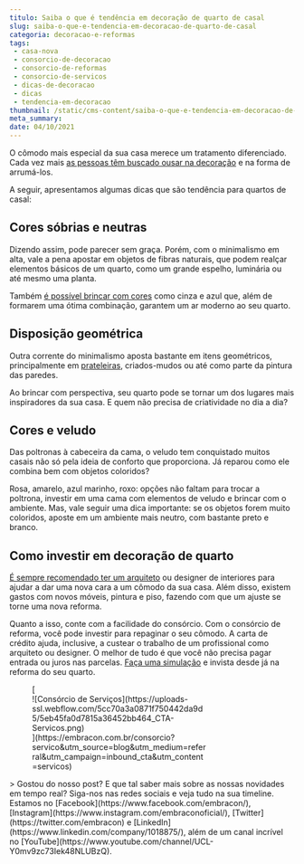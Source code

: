 ```yaml
---
titulo: Saiba o que é tendência em decoração de quarto de casal
slug: saiba-o-que-e-tendencia-em-decoracao-de-quarto-de-casal
categoria: decoracao-e-reformas
tags:
 - casa-nova
 - consorcio-de-decoracao
 - consorcio-de-reformas
 - consorcio-de-servicos
 - dicas-de-decoracao
 - dicas
 - tendencia-em-decoracao
thumbnail: /static/cms-content/saiba-o-que-e-tendencia-em-decoracao-de-quarto-de-casal.jpg
meta_summary: 
date: 04/10/2021
---
```

O cômodo mais especial da sua casa merece um tratamento diferenciado. Cada vez mais [as pessoas têm buscado ousar na decoração](https://www.embracon.com.br/blog/estilos-de-decoracao-conheca-os-principais-e-identifique-o-seu) e na forma de arrumá-los.

A seguir, apresentamos algumas dicas que são tendência para quartos de casal:

Cores sóbrias e neutras
-----------------------

Dizendo assim, pode parecer sem graça. Porém, com o minimalismo em alta, vale a pena apostar em objetos de fibras naturais, que podem realçar elementos básicos de um quarto, como um grande espelho, luminária ou até mesmo uma planta.

Também [é possível brincar com cores](https://www.embracon.com.br/blog/como-escolher-as-cores-de-tintas-para-os-ambientes-da-casa) como cinza e azul que, além de formarem uma ótima combinação, garantem um ar moderno ao seu quarto.

Disposição geométrica
---------------------

Outra corrente do minimalismo aposta bastante em itens geométricos, principalmente em [prateleiras](https://www.embracon.com.br/blog/como-usar-prateleiras-na-decoracao-da-casa), criados-mudos ou até como parte da pintura das paredes.

Ao brincar com perspectiva, seu quarto pode se tornar um dos lugares mais inspiradores da sua casa. E quem não precisa de criatividade no dia a dia?

Cores e veludo
--------------

Das poltronas à cabeceira da cama, o veludo tem conquistado muitos casais não só pela ideia de conforto que proporciona. Já reparou como ele combina bem com objetos coloridos?

Rosa, amarelo, azul marinho, roxo: opções não faltam para trocar a poltrona, investir em uma cama com elementos de veludo e brincar com o ambiente. Mas, vale seguir uma dica importante: se os objetos forem muito coloridos, aposte em um ambiente mais neutro, com bastante preto e branco.

Como investir em decoração de quarto
------------------------------------

[É sempre recomendado ter um arquiteto](https://www.embracon.com.br/blog/como-contratar-um-arquiteto-para-a-sua-reforma) ou designer de interiores para ajudar a dar uma nova cara a um cômodo da sua casa. Além disso, existem gastos com novos móveis, pintura e piso, fazendo com que um ajuste se torne uma nova reforma.

Quanto a isso, conte com a facilidade do consórcio. Com o consórcio de reforma, você pode investir para repaginar o seu cômodo. A carta de crédito ajuda, inclusive, a custear o trabalho de um profissional como arquiteto ou designer. O melhor de tudo é que você não precisa pagar entrada ou juros nas parcelas. [Faça uma simulação](https://www.embracon.com.br/consorcio-servicos) e invista desde já na reforma do seu quarto.

<figure class="w-richtext-figure-type-image w-richtext-align-center" style="max-width:310px">[<div>![Consórcio de Serviços](https://uploads-ssl.webflow.com/5cc70a3a0871f750442da9d5/5eb45fa0d7815a36452bb464_CTA-Servicos.png)</div>](https://embracon.com.br/consorcio?servico&utm_source=blog&utm_medium=referral&utm_campaign=inbound_cta&utm_content=servicos)</figure>> Gostou do nosso post? E que tal saber mais sobre as nossas novidades em tempo real? Siga-nos nas redes sociais e veja tudo na sua timeline. Estamos no [Facebook](https://www.facebook.com/embracon/), [Instagram](https://www.instagram.com/embraconoficial/), [Twitter](https://twitter.com/embracon) e [LinkedIn](https://www.linkedin.com/company/1018875/), além de um canal incrível no [YouTube](https://www.youtube.com/channel/UCL-Y0mv9zc73Iek48NLUBzQ).
